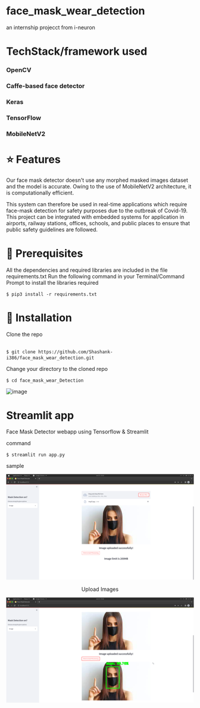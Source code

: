 # face_mask_wear_detection
an internship projecct from i-neuron 
# TechStack/framework used
### OpenCV
### Caffe-based face detector
### Keras
### TensorFlow
### MobileNetV2
# ⭐ Features
Our face mask detector doesn't use any morphed masked images dataset and the model is accurate. Owing to the use of MobileNetV2 architecture, it is computationally efficient.

This system can therefore be used in real-time applications which require face-mask detection for safety purposes due to the outbreak of Covid-19. This project can be integrated with embedded systems for application in airports, railway stations, offices, schools, and public places to ensure that public safety guidelines are followed.
# 🔑 Prerequisites
All the dependencies and required libraries are included in the file requirements.txt 
Run the following command in your Terminal/Command Prompt to install the libraries required
```
$ pip3 install -r requirements.txt

```
# 🚀 Installation
Clone the repo
```

$ git clone https://github.com/Shashank-i386/face_mask_wear_detection.git

```
Change your directory to the cloned repo
```
$ cd face_mask_wear_Detection
```
![image](https://user-images.githubusercontent.com/58115580/175804970-08db605c-cf38-4ee5-a0d9-57e0fc4c057c.png)


# Streamlit app
Face Mask Detector webapp using Tensorflow & Streamlit

command
```
$ streamlit run app.py 

```
sample
<p align="center">
  <img src="face_mask_detector/screen_shots/Screenshot from 2022-06-23 15-02-00.png">
</p>
<p align="center">Upload Images</p>

<p align="center">
  <img src="face_mask_detector/screen_shots/Screenshot from 2022-06-23 15-02-15.png">
</p>



